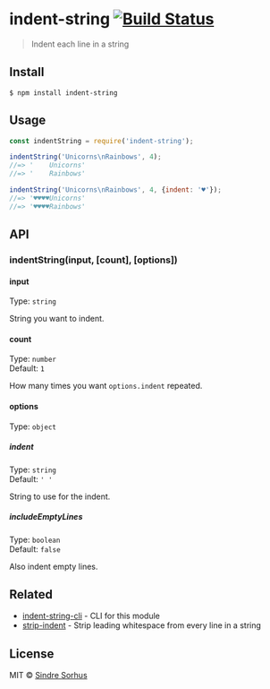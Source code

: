 # indent-string [![Build Status](https://travis-ci.org/sindresorhus/indent-string.svg?branch=master)](https://travis-ci.org/sindresorhus/indent-string)

> Indent each line in a string


## Install

```
$ npm install indent-string
```


## Usage

```js
const indentString = require('indent-string');

indentString('Unicorns\nRainbows', 4);
//=> '    Unicorns'
//=> '    Rainbows'

indentString('Unicorns\nRainbows', 4, {indent: '♥'});
//=> '♥♥♥♥Unicorns'
//=> '♥♥♥♥Rainbows'
```


## API

### indentString(input, [count], [options])

#### input

Type: `string`

String you want to indent.

#### count

Type: `number`<br>
Default: `1`

How many times you want `options.indent` repeated.

#### options

Type: `object`<br>

##### indent

Type: `string`<br>
Default: `' '`

String to use for the indent.

##### includeEmptyLines

Type: `boolean`<br>
Default: `false`

Also indent empty lines.


## Related

- [indent-string-cli](https://github.com/sindresorhus/indent-string-cli) - CLI for this module
- [strip-indent](https://github.com/sindresorhus/strip-indent) - Strip leading whitespace from every line in a string


## License

MIT © [Sindre Sorhus](https://sindresorhus.com)
